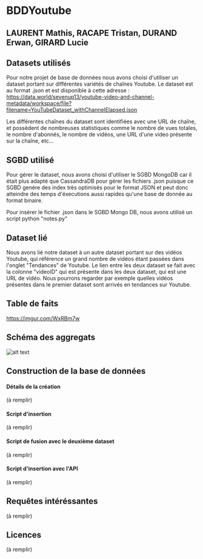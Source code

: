 # BDDYoutube
## LAURENT Mathis, RACAPE Tristan, DURAND Erwan, GIRARD Lucie

## Datasets utilisés

Pour notre projet de base de données nous avons choisi d'utiliser un dataset portant sur différentes variétés de chaînes Youtube.
Le dataset est au format .json et est disponible à cette adresse : https://data.world/sevenup13/youtube-video-and-channel-metadata/workspace/file?filename=YouTubeDataset_withChannelElapsed.json

Les différentes chaînes du dataset sont identifiées avec une URL de chaîne, et possèdent de nombreuses statistiques comme le nombre de vues totales, le nombre d'abonnés, le nombre de vidéos, une URL d'une video présente sur la chaîne, etc...

## SGBD utilisé

Pour gérer le dataset, nous avons choisi d'utiliser le SGBD MongoDB car il était plus adapté que CassandraDB pour gérer les fichiers .json puisque ce SGBD genère des index très optimisés pour le format JSON et peut donc atteindre des temps d'éxecutions aussi rapides qu'une base de donnée au format binaire.

Pour insérer le fichier .json dans le SGBD Mongo DB, nous avons utilisé un script python "notes.py"



## Dataset lié

Nous avons lié notre dataset à un autre dataset portant sur des vidéos Youtube, qui référence un grand nombre de vidéos étant passées dans l'onglet "Tendances" de Youtube. Le lien entre les deux dataset se fait avec la colonne "videoID" qui est présente dans les deux dataset, qui est une URL de vidéo.
Nous pourrons regarder par exemple quelles vidéos présentes dans le premier dataset sont arrivés en tendances sur Youtube.


## Table de faits
https://imgur.com/WxRBm7w

## Schéma des aggregats
![alt text](https://imgur.com/y9Ufmba)


## Construction de la base de données
#### Détails de la création

(à remplir)

#### Script d'insertion

(à remplir)

#### Script de fusion avec le deuxième dataset

(à remplir)

#### Script d'insertion avec l'API

(à remplir)



## Requêtes intéréssantes

(à remplir)


## Licences

(à remplir)
